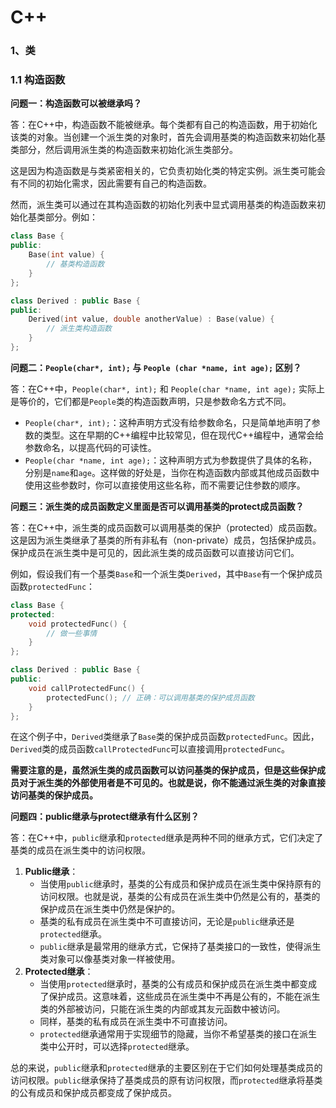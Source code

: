 # **C++**

### 1、类

### 1.1 构造函数

**问题一：构造函数可以被继承吗？**

答：在C++中，构造函数不能被继承。每个类都有自己的构造函数，用于初始化该类的对象。当创建一个派生类的对象时，首先会调用基类的构造函数来初始化基类部分，然后调用派生类的构造函数来初始化派生类部分。

这是因为构造函数是与类紧密相关的，它负责初始化类的特定实例。派生类可能会有不同的初始化需求，因此需要有自己的构造函数。

然而，派生类可以通过在其构造函数的初始化列表中显式调用基类的构造函数来初始化基类部分。例如：

```c++
class Base {
public:
    Base(int value) {
        // 基类构造函数
    }
};

class Derived : public Base {
public:
    Derived(int value, double anotherValue) : Base(value) {
        // 派生类构造函数
    }
};
```



**问题二：`People(char*, int);` 与 `People (char *name, int age);` 区别？**

答：在C++中，`People(char*, int);` 和 `People(char *name, int age);` 实际上是等价的，它们都是`People`类的构造函数声明，只是参数命名方式不同。

- `People(char*, int);`：这种声明方式没有给参数命名，只是简单地声明了参数的类型。这在早期的C++编程中比较常见，但在现代C++编程中，通常会给参数命名，以提高代码的可读性。
- `People(char *name, int age);`：这种声明方式为参数提供了具体的名称，分别是`name`和`age`。这样做的好处是，当你在构造函数内部或其他成员函数中使用这些参数时，你可以直接使用这些名称，而不需要记住参数的顺序。



**问题三：派生类的成员函数定义里面是否可以调用基类的protect成员函数？**

答：在C++中，派生类的成员函数可以调用基类的保护（protected）成员函数。这是因为派生类继承了基类的所有非私有（non-private）成员，包括保护成员。保护成员在派生类中是可见的，因此派生类的成员函数可以直接访问它们。

例如，假设我们有一个基类`Base`和一个派生类`Derived`，其中`Base`有一个保护成员函数`protectedFunc`：

```c++
class Base {
protected:
    void protectedFunc() {
        // 做一些事情
    }
};

class Derived : public Base {
public:
    void callProtectedFunc() {
        protectedFunc(); // 正确：可以调用基类的保护成员函数
    }
};
```

在这个例子中，`Derived`类继承了`Base`类的保护成员函数`protectedFunc`。因此，`Derived`类的成员函数`callProtectedFunc`可以直接调用`protectedFunc`。

**需要注意的是，虽然派生类的成员函数可以访问基类的保护成员，但是这些保护成员对于派生类的外部使用者是不可见的。也就是说，你不能通过派生类的对象直接访问基类的保护成员。**



**问题四：public继承与protect继承有什么区别？**

答：在C++中，`public`继承和`protected`继承是两种不同的继承方式，它们决定了基类的成员在派生类中的访问权限。

1. **Public继承**：
   - 当使用`public`继承时，基类的公有成员和保护成员在派生类中保持原有的访问权限。也就是说，基类的公有成员在派生类中仍然是公有的，基类的保护成员在派生类中仍然是保护的。
   - 基类的私有成员在派生类中不可直接访问，无论是`public`继承还是`protected`继承。
   - `public`继承是最常用的继承方式，它保持了基类接口的一致性，使得派生类对象可以像基类对象一样被使用。
2. **Protected继承**：
   - 当使用`protected`继承时，基类的公有成员和保护成员在派生类中都变成了保护成员。这意味着，这些成员在派生类中不再是公有的，不能在派生类的外部被访问，只能在派生类的内部或其友元函数中被访问。
   - 同样，基类的私有成员在派生类中不可直接访问。
   - `protected`继承通常用于实现细节的隐藏，当你不希望基类的接口在派生类中公开时，可以选择`protected`继承。

总的来说，`public`继承和`protected`继承的主要区别在于它们如何处理基类成员的访问权限。`public`继承保持了基类成员的原有访问权限，而`protected`继承将基类的公有成员和保护成员都变成了保护成员。



​                           
